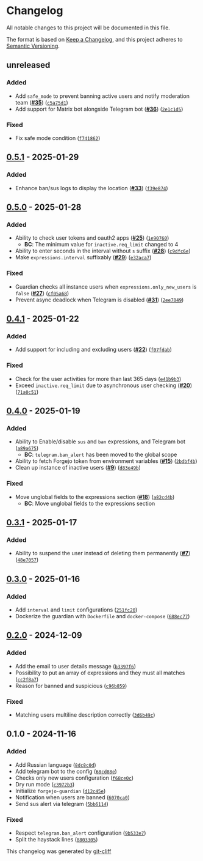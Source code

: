 # Changelog
All notable changes to this project will be documented in this file.

The format is based on [Keep a Changelog](https://keepachangelog.com/en/1.0.0/),
and this project adheres to [Semantic Versioning](https://semver.org/spec/v2.0.0.html).

## unreleased
### Added
-  Add `safe_mode` to prevent banning active users and notify moderation team ([**#35**](https://git.4rs.nl/awiteb/forgejo-guardian/issues/35)) ([`c5a75d1`](https://git.4rs.nl/awiteb/forgejo-guardian/commit/c5a75d16b5da579f7ac4a5e97cafd628f28cf4da))
-  Add support for Matrix bot alongside Telegram bot ([**#36**](https://git.4rs.nl/awiteb/forgejo-guardian/issues/36)) ([`2e1c1d5`](https://git.4rs.nl/awiteb/forgejo-guardian/commit/2e1c1d5fe43154b6b41d3c02b2c997b8d296b12b))
### Fixed
-  Fix safe mode condition ([`f741862`](https://git.4rs.nl/awiteb/forgejo-guardian/commit/f7418628a43772dad86340a40764f855ca473864))

## [0.5.1](https://git.4rs.nl/awiteb/forgejo-guardian/compare/v0.5.0..v0.5.1) - 2025-01-29
### Added
-  Enhance ban/sus logs to display the location ([**#33**](https://git.4rs.nl/awiteb/forgejo-guardian/issues/33)) ([`f39e874`](https://git.4rs.nl/awiteb/forgejo-guardian/commit/f39e874446baf647c3697e5fa8287a604b99b7f5))

## [0.5.0](https://git.4rs.nl/awiteb/forgejo-guardian/compare/v0.4.1..v0.5.0) - 2025-01-28
### Added
-  Ability to check user tokens and oauth2 apps ([**#25**](https://git.4rs.nl/awiteb/forgejo-guardian/issues/25)) ([`1e90760`](https://git.4rs.nl/awiteb/forgejo-guardian/commit/1e907609cd9fae24e58cbe9eab99cc4b88459cb3))
    - **BC**:  The minimum value for `inactive.req_limit` changed to 4
-  Ability to enter seconds in the interval without `s` suffix ([**#28**](https://git.4rs.nl/awiteb/forgejo-guardian/issues/28)) ([`c9dfc6e`](https://git.4rs.nl/awiteb/forgejo-guardian/commit/c9dfc6e57acdfbdbc2485d729ce24edcab292224))
-  Make `expressions.interval` suffixably ([**#29**](https://git.4rs.nl/awiteb/forgejo-guardian/issues/29)) ([`e32aca7`](https://git.4rs.nl/awiteb/forgejo-guardian/commit/e32aca7164669532ca08ee356fc01aaf6185aa67))
### Fixed
-  Guardian checks all instance users when `expressions.only_new_users` is `false` ([**#27**](https://git.4rs.nl/awiteb/forgejo-guardian/issues/27)) ([`cf05a68`](https://git.4rs.nl/awiteb/forgejo-guardian/commit/cf05a68c22f1eeffc3308856c7117ff6d82855da))
-  Prevent async deadlock when Telegram is disabled ([**#31**](https://git.4rs.nl/awiteb/forgejo-guardian/issues/31)) ([`2ee7849`](https://git.4rs.nl/awiteb/forgejo-guardian/commit/2ee784916305d32705d6a667ce1979c47f67874f))

## [0.4.1](https://git.4rs.nl/awiteb/forgejo-guardian/compare/v0.4.0..v0.4.1) - 2025-01-22
### Added
-  Add support for including and excluding users ([**#22**](https://git.4rs.nl/awiteb/forgejo-guardian/issues/22)) ([`f07fdab`](https://git.4rs.nl/awiteb/forgejo-guardian/commit/f07fdaba7e9a37b87848e6d0bbb6b639c84cfd95))
### Fixed
-  Check for the user activities for more than last 365 days ([`e41b9b3`](https://git.4rs.nl/awiteb/forgejo-guardian/commit/e41b9b36f67ff465731a20c1baaca9a9e6440bd0))
-  Exceed `inactive.req_limit` due to asynchronous user checking ([**#20**](https://git.4rs.nl/awiteb/forgejo-guardian/issues/20)) ([`71a0c51`](https://git.4rs.nl/awiteb/forgejo-guardian/commit/71a0c5114b69b4d15c2b9e41abbe80552ed0b234))

## [0.4.0](https://git.4rs.nl/awiteb/forgejo-guardian/compare/v0.3.1..v0.4.0) - 2025-01-19
### Added
-  Ability to Enable/disable `sus` and `ban` expressions, and Telegram bot ([`a89a675`](https://git.4rs.nl/awiteb/forgejo-guardian/commit/a89a675a210685553a2926c2a41a12c02ab33163))
    - **BC**:  `telegram.ban_alert` has been moved to the global scope
-  Ability to fetch Forgejo token from environment variables ([**#15**](https://git.4rs.nl/awiteb/forgejo-guardian/issues/15)) ([`2bdbf4b`](https://git.4rs.nl/awiteb/forgejo-guardian/commit/2bdbf4b5f234c8654b51b88a778394543c00f79e))
-  Clean up instance of inactive users ([**#9**](https://git.4rs.nl/awiteb/forgejo-guardian/issues/9)) ([`d83e49b`](https://git.4rs.nl/awiteb/forgejo-guardian/commit/d83e49bcf6ec606f334b9451ad7dc3430152a3bf))
### Fixed
-  Move unglobal fields to the expressions section ([**#18**](https://git.4rs.nl/awiteb/forgejo-guardian/issues/18)) ([`a82cd4b`](https://git.4rs.nl/awiteb/forgejo-guardian/commit/a82cd4bc5741a41ab76aef16967de6e1d72bfe50))
    - **BC**:  Move unglobal fields to the expressions section

## [0.3.1](https://git.4rs.nl/awiteb/forgejo-guardian/compare/v0.3.0..v0.3.1) - 2025-01-17
### Added
-  Ability to suspend the user instead of deleting them permanently ([**#7**](https://git.4rs.nl/awiteb/forgejo-guardian/issues/7)) ([`48e7057`](https://git.4rs.nl/awiteb/forgejo-guardian/commit/48e70572e2b1b48321637e55fbdf25180ed8cccd))

## [0.3.0](https://git.4rs.nl/awiteb/forgejo-guardian/compare/v0.2.0..v0.3.0) - 2025-01-16
### Added
-  Add `interval` and `limit` configurations ([`251fc20`](https://git.4rs.nl/awiteb/forgejo-guardian/commit/251fc209a2d642c3b804a74b08d2bad32d7c3165))
-  Dockerize the guardian with `Dockerfile` and `docker-compose` ([`688ec77`](https://git.4rs.nl/awiteb/forgejo-guardian/commit/688ec77c77c8b4a3d9e0b5d6e5715c175210e63c))

## [0.2.0](https://git.4rs.nl/awiteb/forgejo-guardian/compare/v0.1.0..v0.2.0) - 2024-12-09
### Added
-  Add the email to user details message ([`b3397f6`](https://git.4rs.nl/awiteb/forgejo-guardian/commit/b3397f63163b6679248a680a7ab423d7852df647))
-  Possibility to put an array of expressions and they must all matches ([`cc2f8a7`](https://git.4rs.nl/awiteb/forgejo-guardian/commit/cc2f8a791b2c1be8cae2f6ba9dfd0a718d4d3c71))
-  Reason for banned and suspicious ([`c96b859`](https://git.4rs.nl/awiteb/forgejo-guardian/commit/c96b859931d893751b15977f2ede7034b46628e7))
### Fixed
-  Matching users multiline description correctly ([`3d6b49c`](https://git.4rs.nl/awiteb/forgejo-guardian/commit/3d6b49c01a61d6ee18da488dbc1d1fbf5caedf3c))

## 0.1.0 - 2024-11-16
### Added
-  Add Russian language ([`8dc8c0d`](https://git.4rs.nl/awiteb/forgejo-guardian/commit/8dc8c0d2315d7d47f6f2605fcdfd62499a4c4460))
-  Add telegram bot to the config ([`68cd88e`](https://git.4rs.nl/awiteb/forgejo-guardian/commit/68cd88e96af0cd92c10e30ec9675f003c89c436f))
-  Checks only new users configuration ([`f68ce0c`](https://git.4rs.nl/awiteb/forgejo-guardian/commit/f68ce0c5bd86e1a637736219f0e952831fe8cc7b))
-  Dry run mode ([`c3972b3`](https://git.4rs.nl/awiteb/forgejo-guardian/commit/c3972b356642c3977b4a2477e4a5f1acd3db868f))
-  Initialize `forgejo-guardian` ([`d12c45e`](https://git.4rs.nl/awiteb/forgejo-guardian/commit/d12c45ed637b0ba1e42b73fe46520e65b0d0dfd9))
-  Notification when users are banned ([`6070ca0`](https://git.4rs.nl/awiteb/forgejo-guardian/commit/6070ca035cb6f18b18a2e467240c06d6df3c6092))
-  Send sus alert via telegram ([`5bb6114`](https://git.4rs.nl/awiteb/forgejo-guardian/commit/5bb6114aa77e629fcc0c12177b401ac7ab287db2))
### Fixed
-  Respect `telegram.ban_alert` configuration ([`9b533e7`](https://git.4rs.nl/awiteb/forgejo-guardian/commit/9b533e7ea37741808e63500e6f7b3273cfcb8e5a))
-  Split the haystack lines ([`8803305`](https://git.4rs.nl/awiteb/forgejo-guardian/commit/880330576dffa09909beee8c1ec3570f40915adc))

This changelog was generated by [git-cliff](https://github.com/orhun/git-cliff)
